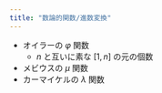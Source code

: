```yaml
---
title: "数論的関数/進数変換"
---
```


- オイラーの $\varphi$ 関数
	- $n$ と互いに素な $[1,n]$ の元の個数
- メビウスの $\mu$ 関数
- カーマイケルの $\lambda$ 関数

